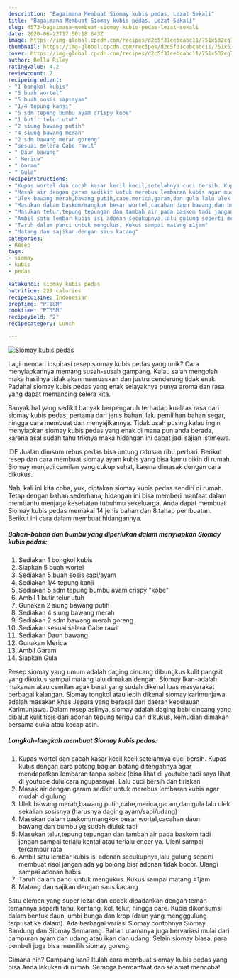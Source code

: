 ```yaml
---
description: "Bagaimana Membuat Siomay kubis pedas, Lezat Sekali"
title: "Bagaimana Membuat Siomay kubis pedas, Lezat Sekali"
slug: 4573-bagaimana-membuat-siomay-kubis-pedas-lezat-sekali
date: 2020-06-22T17:50:18.643Z
image: https://img-global.cpcdn.com/recipes/d2c5f31cebcabc11/751x532cq70/siomay-kubis-pedas-foto-resep-utama.jpg
thumbnail: https://img-global.cpcdn.com/recipes/d2c5f31cebcabc11/751x532cq70/siomay-kubis-pedas-foto-resep-utama.jpg
cover: https://img-global.cpcdn.com/recipes/d2c5f31cebcabc11/751x532cq70/siomay-kubis-pedas-foto-resep-utama.jpg
author: Della Riley
ratingvalue: 4.2
reviewcount: 7
recipeingredient:
- "1 bongkol kubis"
- "5 buah wortel"
- "5 buah sosis sapiayam"
- "1/4 tepung kanji"
- "5 sdm tepung bumbu ayam crispy kobe"
- "1 butir telur utuh"
- "2 siung bawang putih"
- "4 siung bawang merah"
- "2 sdm bawang merah goreng"
- "sesuai selera Cabe rawit"
- " Daun bawang"
- " Merica"
- " Garam"
- " Gula"
recipeinstructions:
- "Kupas wortel dan cacah kasar kecil kecil,setelahnya cuci bersih. Kupas kubis dengan cara potong bagian batang ditengahnya agar mendapatkan lembaran tanpa sobek (bisa lihat di youtube,tadi saya lihat di youtube dulu cara ngupasnya). Lalu cuci bersih dan tiriskan"
- "Masak air dengan garam sedikit untuk merebus lembaran kubis agar mudah digulung"
- "Ulek bawang merah,bawang putih,cabe,merica,garam,dan gula lalu ulek sekalian sosisnya (harusnya daging ayam/sapi/udang)"
- "Masukan dalam baskom/mangkok besar wortel,cacahan daun bawang,dan bumbu yg sudah diulek tadi"
- "Masukan telur,tepung tepungan dan tambah air pada baskom tadi jangan sampai terlalu kental atau terlalu encer ya. Uleni sampai tercampur rata"
- "Ambil satu lembar kubis isi adonan secukupnya,lalu gulung seperti membuat risol jangan ada yg bolong biar adonan tidak bocor. Ulangi sampai adonan habis"
- "Taruh dalam panci untuk mengukus. Kukus sampai matang ±1jam"
- "Matang dan sajikan dengan saus kacang"
categories:
- Resep
tags:
- siomay
- kubis
- pedas

katakunci: siomay kubis pedas 
nutrition: 229 calories
recipecuisine: Indonesian
preptime: "PT18M"
cooktime: "PT35M"
recipeyield: "2"
recipecategory: Lunch

---
```



![Siomay kubis pedas](https://img-global.cpcdn.com/recipes/d2c5f31cebcabc11/751x532cq70/siomay-kubis-pedas-foto-resep-utama.jpg)

Lagi mencari inspirasi resep siomay kubis pedas yang unik? Cara menyiapkannya memang susah-susah gampang. Kalau salah mengolah maka hasilnya tidak akan memuaskan dan justru cenderung tidak enak. Padahal siomay kubis pedas yang enak selayaknya punya aroma dan rasa yang dapat memancing selera kita.

Banyak hal yang sedikit banyak berpengaruh terhadap kualitas rasa dari siomay kubis pedas, pertama dari jenis bahan, lalu pemilihan bahan segar, hingga cara membuat dan menyajikannya. Tidak usah pusing kalau ingin menyiapkan siomay kubis pedas yang enak di mana pun anda berada, karena asal sudah tahu triknya maka hidangan ini dapat jadi sajian istimewa.

IDE Jualan dimsum rebus pedas bisa untung ratusan ribu perhari. Berikut resep dan cara membuat siomay ayam kubis yang bisa kamu bikin di rumah. Siomay menjadi camilan yang cukup sehat, karena dimasak dengan cara dikukus.


Nah, kali ini kita coba, yuk, ciptakan siomay kubis pedas sendiri di rumah. Tetap dengan bahan sederhana, hidangan ini bisa memberi manfaat dalam membantu menjaga kesehatan tubuhmu sekeluarga. Anda dapat membuat Siomay kubis pedas memakai 14 jenis bahan dan 8 tahap pembuatan. Berikut ini cara dalam membuat hidangannya.

<!--inarticleads1-->

##### Bahan-bahan dan bumbu yang diperlukan dalam menyiapkan Siomay kubis pedas:

1. Sediakan 1 bongkol kubis
1. Siapkan 5 buah wortel
1. Sediakan 5 buah sosis sapi/ayam
1. Sediakan 1/4 tepung kanji
1. Sediakan 5 sdm tepung bumbu ayam crispy &#34;kobe&#34;
1. Ambil 1 butir telur utuh
1. Gunakan 2 siung bawang putih
1. Sediakan 4 siung bawang merah
1. Sediakan 2 sdm bawang merah goreng
1. Sediakan sesuai selera Cabe rawit
1. Sediakan  Daun bawang
1. Gunakan  Merica
1. Ambil  Garam
1. Siapkan  Gula


Resep siomay yang umum adalah daging cincang dibungkus kulit pangsit yang dikukus sampai matang lalu dimakan dengan. Siomay Ikan-adalah makanan atau cemilan agak berat yang sudah dikenal luas masyarakat berbagai kalangan. Siomay tongkol atau lebih dikenal siomay karimunjawa adalah masakan khas Jepara yang berasal dari daerah kepulauan Karimunjawa. Dalam resep aslinya, siomay adalah daging babi cincang yang dibalut kulit tipis dari adonan tepung terigu dan dikukus, kemudian dimakan bersama cuka atau kecap asin. 

<!--inarticleads2-->

##### Langkah-langkah membuat Siomay kubis pedas:

1. Kupas wortel dan cacah kasar kecil kecil,setelahnya cuci bersih. Kupas kubis dengan cara potong bagian batang ditengahnya agar mendapatkan lembaran tanpa sobek (bisa lihat di youtube,tadi saya lihat di youtube dulu cara ngupasnya). Lalu cuci bersih dan tiriskan
1. Masak air dengan garam sedikit untuk merebus lembaran kubis agar mudah digulung
1. Ulek bawang merah,bawang putih,cabe,merica,garam,dan gula lalu ulek sekalian sosisnya (harusnya daging ayam/sapi/udang)
1. Masukan dalam baskom/mangkok besar wortel,cacahan daun bawang,dan bumbu yg sudah diulek tadi
1. Masukan telur,tepung tepungan dan tambah air pada baskom tadi jangan sampai terlalu kental atau terlalu encer ya. Uleni sampai tercampur rata
1. Ambil satu lembar kubis isi adonan secukupnya,lalu gulung seperti membuat risol jangan ada yg bolong biar adonan tidak bocor. Ulangi sampai adonan habis
1. Taruh dalam panci untuk mengukus. Kukus sampai matang ±1jam
1. Matang dan sajikan dengan saus kacang


Satu elemen yang super lezat dan cocok dipadankan dengan teman-temannya seperti tahu, kentang, kol, telur, hingga pare. Kubis dikonsumsi dalam bentuk daun, umbi bunga dan krop (daun yang mengggulung terpusat ke dalam). Ada berbagai variasi Siomay contohnya Siomay Bandung dan Siomay Semarang. Bahan utamanya juga bervariasi mulai dari campuran ayam dan udang atau ikan dan udang. Selain siomay biasa, para pembeli juga bisa memilih siomay goreng. 

Gimana nih? Gampang kan? Itulah cara membuat siomay kubis pedas yang bisa Anda lakukan di rumah. Semoga bermanfaat dan selamat mencoba!
